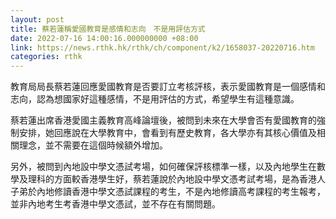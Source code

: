 ```yaml
---
layout: post
title: 蔡若蓮稱愛國教育是感情和志向　不是用評估方式
date: 2022-07-16 14:00:16.000000000 +08:00
link: https://news.rthk.hk/rthk/ch/component/k2/1658037-20220716.htm
categories: rthk
---
```


教育局局長蔡若蓮回應愛國教育是否要訂立考核評核，表示愛國教育是一個感情和志向，認為想國家好這種感情，不是用評估的方式，希望學生有這種意識。

蔡若蓮出席香港愛國主義教育高峰論壇後，被問到未來在大學會否有愛國教育的強制安排，她回應說在大學教育中，會看到有歷史教育，各大學亦有其核心價值及相關理念，並不需要在這個時候額外增加。

另外，被問到內地設中學文憑試考場，如何確保評核標準一樣，以及內地學生在數學及理科的方面較香港學生好，蔡若蓮說於內地設中學文憑考試考場，是為香港人子弟於內地修讀香港中學文憑試課程的考生，不是內地修讀高考課程的考生報考，並非內地考生考香港中學文憑試，並不存在有關問題。
